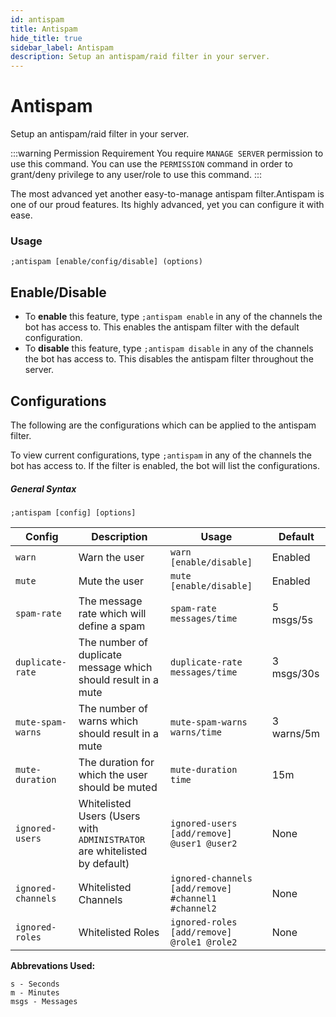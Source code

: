 ```yaml
---
id: antispam
title: Antispam
hide_title: true
sidebar_label: Antispam
description: Setup an antispam/raid filter in your server.
---
```


# Antispam
Setup an antispam/raid filter in your server.

:::warning Permission Requirement
You require `MANAGE SERVER` permission to use this command. You can use the `PERMISSION` command in order to grant/deny privilege to any user/role to use this command.
:::

The most advanced yet another easy-to-manage antispam filter.Antispam is one of our proud features. Its highly advanced, yet you can configure it with ease.

### Usage
```
;antispam [enable/config/disable] (options)
```
## Enable/Disable


 - To __enable__ this feature, type `;antispam enable` in any of the channels the bot has access to. This enables the antispam filter with the default configuration.
 - To __disable__ this feature, type `;antispam disable` in any of the channels the bot has access to. This disables the antispam filter throughout the server.

## Configurations
The following are the configurations which can be applied to the antispam filter.

To view current configurations, type `;antispam` in any of the channels the bot has access to. If the filter is enabled, the bot will list the configurations.
##### General Syntax
```
;antispam [config] [options]
```
 
| Config | Description | Usage | Default |
|--------|-------------|-------|---------|
|`warn`| Warn the user | `warn [enable/disable]` | Enabled|
|`mute`| Mute the user | `mute [enable/disable]` | Enabled|
|`spam-rate`| The message rate which will define a spam | `spam-rate messages/time` | 5 msgs/5s|
|`duplicate-rate`| The number of duplicate message which should result in a mute | `duplicate-rate messages/time` | 3 msgs/30s|
|`mute-spam-warns`| The number of warns which should result in a mute | `mute-spam-warns warns/time` | 3 warns/5m|
|`mute-duration`| The duration for which the user should be muted | `mute-duration time` | 15m |
|`ignored-users`| Whitelisted Users (Users with `ADMINISTRATOR` are whitelisted by default) | `ignored-users [add/remove] @user1 @user2` | None |
|`ignored-channels`| Whitelisted Channels | `ignored-channels [add/remove] #channel1 #channel2` | None |
|`ignored-roles`| Whitelisted Roles | `ignored-roles [add/remove] @role1 @role2` | None |

__Abbrevations Used:__
```
s - Seconds
m - Minutes
msgs - Messages
```


